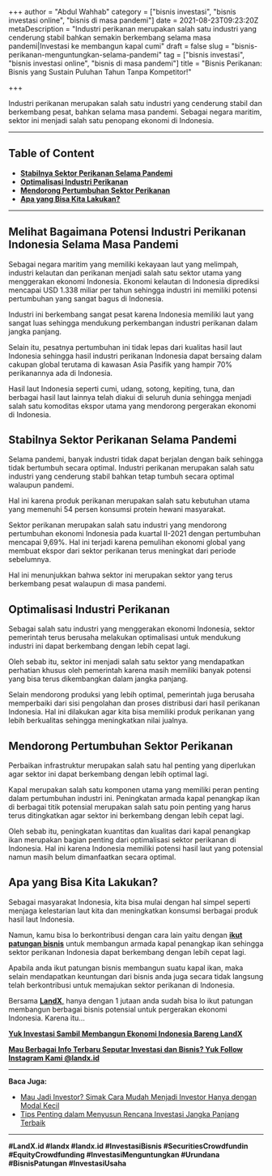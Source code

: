 +++
author = "Abdul Wahhab"
category = ["bisnis investasi", "bisnis investasi online", "bisnis di masa pandemi"]
date = 2021-08-23T09:23:20Z
metaDescription = "Industri perikanan merupakan salah satu industri yang cenderung stabil bahkan semakin berkembang selama masa pandemi|Investasi ke membangun kapal cumi"
draft = false
slug = "bisnis-perikanan-menguntungkan-selama-pandemi"
tag = ["bisnis investasi", "bisnis investasi online", "bisnis di masa pandemi"]
title = "Bisnis Perikanan: Bisnis yang Sustain Puluhan Tahun Tanpa Kompetitor!"

+++


Industri perikanan merupakan salah satu industri yang cenderung stabil dan berkembang pesat, bahkan selama masa pandemi. Sebagai negara maritim, sektor ini menjadi salah satu penopang ekonomi di Indonesia.

---

## Table of Content

* **[Stabilnya Sektor Perikanan Selama Pandemi](#stabilnya-sektor-perikanan-selama-pandemi)**
* **[Optimalisasi Industri Perikanan](#optimalisasi-industri-perikanan)**
* **[Mendorong Pertumbuhan Sektor Perikanan](#mendorong-pertumbuhan-sektor-perikanan)**
* **[Apa yang Bisa Kita Lakukan?](#apa-yang-bisa-kita-lakukan )**

---

## Melihat Bagaimana Potensi Industri Perikanan Indonesia Selama Masa Pandemi

Sebagai negara maritim yang memiliki kekayaan laut yang melimpah, industri kelautan dan perikanan menjadi salah satu sektor utama yang menggerakan ekonomi Indonesia. Ekonomi kelautan di Indonesia diprediksi mencapai USD 1.338 miliar per tahun sehingga industri ini memiliki potensi pertumbuhan yang sangat bagus di Indonesia.

Industri ini berkembang sangat pesat karena Indonesia memiliki laut yang sangat luas sehingga mendukung perkembangan industri perikanan dalam jangka panjang.

Selain itu, pesatnya pertumbuhan ini tidak lepas dari kualitas hasil laut Indonesia sehingga hasil industri perikanan Indonesia dapat bersaing dalam cakupan global terutama di kawasan Asia Pasifik yang hampir 70% perikanannya ada di Indonesia.

Hasil laut Indonesia seperti cumi, udang, sotong, kepiting, tuna, dan berbagai hasil laut lainnya telah diakui di seluruh dunia sehingga menjadi salah satu komoditas ekspor utama yang mendorong pergerakan ekonomi di Indonesia.

## Stabilnya Sektor Perikanan Selama Pandemi

Selama pandemi, banyak industri tidak dapat berjalan dengan baik sehingga tidak bertumbuh secara optimal. Industri perikanan merupakan salah satu industri yang cenderung stabil bahkan tetap tumbuh secara optimal walaupun pandemi.

Hal ini karena produk perikanan merupakan salah satu kebutuhan utama yang memenuhi 54 persen konsumsi protein hewani masyarakat.

Sektor perikanan merupakan salah satu industri yang mendorong pertumbuhan ekonomi Indonesia pada kuartal II-2021 dengan pertumbuhan mencapai 9,69%. Hal ini terjadi karena pemulihan ekonomi global yang membuat ekspor dari sektor perikanan terus meningkat dari periode sebelumnya.

Hal ini menunjukkan bahwa sektor ini merupakan sektor yang terus berkembang pesat walaupun di masa pandemi.

## Optimalisasi Industri Perikanan

Sebagai salah satu industri yang menggerakan ekonomi Indonesia, sektor pemerintah terus berusaha melakukan optimalisasi untuk mendukung industri ini dapat berkembang dengan lebih cepat lagi.

Oleh sebab itu, sektor ini menjadi salah satu sektor yang mendapatkan perhatian khusus oleh pemerintah karena masih memiliki banyak potensi yang bisa terus dikembangkan dalam jangka panjang.

Selain mendorong produksi yang lebih optimal, pemerintah juga berusaha memperbaiki dari sisi pengolahan dan proses distribusi dari hasil perikanan Indonesia. Hal ini dilakukan agar kita bisa memiliki produk perikanan yang lebih berkualitas sehingga meningkatkan nilai jualnya.

## Mendorong Pertumbuhan Sektor Perikanan

Perbaikan infrastruktur merupakan salah satu hal penting yang diperlukan agar sektor ini dapat berkembang dengan lebih optimal lagi.

Kapal merupakan salah satu komponen utama yang memiliki peran penting dalam pertumbuhan industri ini. Peningkatan armada kapal penangkap ikan di berbagai titik potensial merupakan salah satu poin penting yang harus terus ditingkatkan agar sektor ini berkembang dengan lebih cepat lagi.

Oleh sebab itu, peningkatan kuantitas dan kualitas dari kapal penangkap ikan merupakan bagian penting dari optimalisasi sektor perikanan di Indonesia. Hal ini karena Indonesia memiliki potensi hasil laut yang potensial namun masih belum dimanfaatkan secara optimal.

## Apa yang Bisa Kita Lakukan?

Sebagai masyarakat Indonesia, kita bisa mulai dengan hal simpel seperti menjaga kelestarian laut kita dan meningkatkan konsumsi berbagai produk hasil laut Indonesia.

Namun, kamu bisa lo berkontribusi dengan cara lain yaitu dengan **[ikut patungan bisnis](https://landx.id/)** untuk membangun armada kapal penangkap ikan sehingga sektor perikanan Indonesia dapat berkembang dengan lebih cepat lagi.

Apabila anda ikut patungan bisnis membangun suatu kapal ikan, maka selain mendapatkan keuntungan dari bisnis anda juga secara tidak langsung telah berkontribusi untuk memajukan sektor perikanan di Indonesia.

Bersama [**LandX**,](https://landx.id/) hanya dengan 1 jutaan anda sudah bisa lo ikut patungan membangun berbagai bisnis potensial untuk pergerakan ekonomi Indonesia. Karena itu…

**[Yuk Investasi Sambil Membangun Ekonomi Indonesia Bareng LandX](https://landx.id/project/#/asm1)**

[**Mau Berbagai Info Terbaru Seputar Investasi dan Bisnis? Yuk Follow Instagram Kami @landx.id**](https://www.instagram.com/landx.id/?utm_medium=copy_link)

---

**Baca Juga:**

* [Mau Jadi Investor? Simak Cara Mudah Menjadi Investor Hanya dengan Modal Kecil](https://landx.id/blog/cara-menjadi-investor/)
* [Tips Penting dalam Menyusun Rencana Investasi Jangka Panjang Terbaik](https://landx.id/blog/investasi-jangka-panjang-adalah/)

---

**#LandX.id    #landx         #landx.id    #InvestasiBisnis  #SecuritiesCrowdfundin   #EquityCrowdfunding    #InvestasiMenguntungkan     #Urundana    #BisnisPatungan    #InvestasiUsaha**

